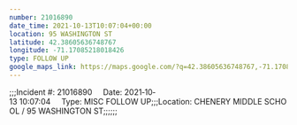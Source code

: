 ```yaml
---
number: 21016890
date_time: 2021-10-13T10:07:04+00:00
location: 95 WASHINGTON ST
latitude: 42.38605636748767
longitude: -71.17085218018426
type: FOLLOW UP
google_maps_link: https://maps.google.com/?q=42.38605636748767,-71.17085218018426
---
```


;;;Incident #: 21016890     Date: 2021‐10‐13 10:07:04     Type: MISC FOLLOW UP;;;Location: CHENERY MIDDLE SCHOOL / 95 WASHINGTON ST;;;;;;
